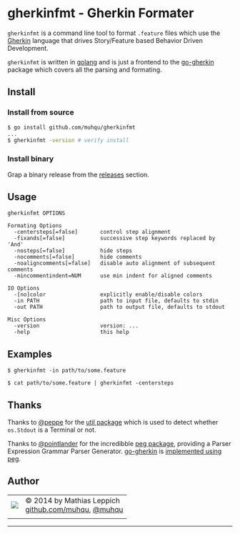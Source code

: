 
gherkinfmt - Gherkin Formater
=============================

`gherkinfmt` is a command line tool to format `.feature` files which use the [Gherkin][] language that drives Story/Feature based Behavior Driven Development. 

`gherkinfmt` is written in [golang][] and is just a frontend to the [go-gherkin][] package which covers all the parsing and formating.

Install
-------

### Install from source

```bash
$ go install github.com/muhqu/gherkinfmt
...
$ gherkinfmt -version # verify install
```

### Install binary

Grap a binary release from the [releases](https://github.com/muhqu/gherkinfmt/releases) section.


Usage
-----

```
gherkinfmt OPTIONS

Formating Options
  -centersteps[=false]       control step alignment
  -fixands[=false]           successive step keywords replaced by 'And'
  -nosteps[=false]           hide steps
  -nocomments[=false]        hide comments
  -noaligncomments[=false]   disable auto alignment of subsequent comments
  -mincommentindent=NUM      use min indent for aligned comments

IO Options
  -[no]color                 explicitly enable/disable colors
  -in PATH                   path to input file, defaults to stdin
  -out PATH                  path to output file, defaults to stdout

Misc Options
  -version                   version: ...
  -help                      this help
```

Examples
--------

```
$ gherkinfmt -in path/to/some.feature
```

```
$ cat path/to/some.feature | gherkinfmt -centersteps
```

Thanks
------

Thanks to [@peppe](http://github.com/pebbe) for the [util package](github.com/pebbe/util) which is used to detect whether `os.Stdout` is a Terminal or not.

Thanks to [@pointlander](http://github.com/pointlander) for the incredibble [peg package](http://github.com/pointlander/peg), providing a Parser Expression Grammar Parser Generator. [go-gherkin][] is [implemented using peg](https://github.com/muhqu/go-gherkin/blob/master/gherkin.peg).


Author
------

|   |   |
|---|---|
| ![](http://gravatar.com/avatar/0ad964bc2b83e0977d8f70816eda1c70) | © 2014 by Mathias Leppich <br>  [github.com/muhqu](https://github.com/muhqu), [@muhqu](http://twitter.com/muhqu) |
|   |   |

---
[Gherkin]: http://wikipedia.com/Gherkin
[golang]: http://golang.org/
[go-gherkin]: http://github.com/muhqu/go-gherkin

